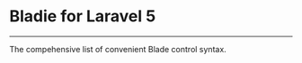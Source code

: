 # Bladie for Laravel 5
----------------------

The compehensive list of convenient Blade control syntax.